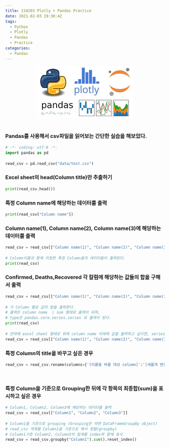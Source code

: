 ```yaml
---
title: 210203 Plotly + Pandas Practice
date: 2021-02-03 19:30:42
tags:
  - Python
  - Plotly
  - Pandas
  - Practice
categories:
  - Pandas
---
```


<div align="center">
  <img src="/images/post_images/210202_pandas_plotly_logo.jpeg" alt="Plotly+Pandas"/>
</div>

<br/>

### Pandas를 사용해서 csv파일을 읽어보는 간단한 실습을 해보았다.

```python
# -*- coding: utf-8 -*-
import pandas as pd

read_csv = pd.read_csv("data/test.csv")
```

### Excel sheet의 head(Column title)만 추출하기

```python
print(read_csv.head())
```

### 특정 Column name에 해당하는 데이터를 출력

```python
print(read_csv["Column name"])
```

### Column name(1), Column name(2), Column name(3)에 해당하는 데이터를 출력

```python
read_csv = read_csv[["Column name(1)", "Column name(2)", "Column name(3)"]]

# Column이름과 함께 지정한 특정 Column들의 데이터들이 출력된다.
print(read_csv)
```

  <!-- more -->

### Confirmed, Deaths,Recovered 각 칼럼에 해당하는 값들의 합을 구해서 출력

```python
read_csv = read_csv[["Column name(1)", "Column name(2)", "Column name(3)"]].sum()

# 각 Column 별로 값의 합을 출력한다.
# 출력은 column name  | sum 형태로 출력이 되며,
# type은 pandas.core.series.series 로 출력이 된다.
print(read_csv)

# 만약에 excel sheet 형태로 위에 column name 아래에 값을 출력하고 싶다면, series type을 data frame type으로 type을 바꿔주면 된다.
read_csv = read_csv[["Column name(1)", "Column name(2)", "Column name(3)"]].sum().reset_index("[총합을 표기하는 column의 이름]")
```

### 특정 Column의 title을 바꾸고 싶은 경우

```python
read_csv = read_csv.rename(columns={'[이름을 바꿀 대상 column]':'[새롭게 변경할 column 이름]'})
```

<br/>

### 특정 Column을 기준으로 Grouping한 뒤에 각 항목의 최종합(sum)을 표시하고 싶은 경우

```python
# Column1, Column2, Column3에 해당하는 데이터를 출력
read_csv = read_csv[["Column1", "Column2", "Column3"]]

# Column1을 기준으로 grouping (Grouping만 하면 DataFrameGroupBy object)
# read_csv 객체를 Column1을 기준으로 해서 정렬(groupby)
# Column1기준 Column2, Column3의 합계를 index와 함께 표시
read_csv = read_csv.groupby("Column1").sum().reset_index()
```
